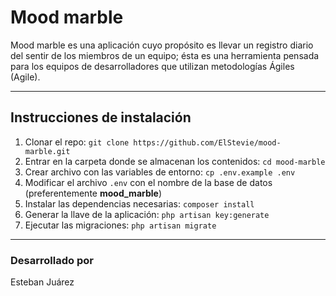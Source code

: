 # Mood marble

Mood marble es una aplicación cuyo propósito es llevar un registro diario del sentir de los miembros de un equipo; ésta es una herramienta pensada para los equipos de desarrolladores que utilizan metodologías Ágiles (Agile).

---

## Instrucciones de instalación

1. Clonar el repo: `git clone https://github.com/ElStevie/mood-marble.git`
2. Entrar en la carpeta donde se almacenan los contenidos: `cd mood-marble`
3. Crear archivo con las variables de entorno: `cp .env.example .env`
4. Modificar el archivo `.env` con el nombre de la base de datos (preferentemente **mood_marble**)
5. Instalar las dependencias necesarias: `composer install`
6. Generar la llave de la aplicación: `php artisan key:generate`
7. Ejecutar las migraciones: `php artisan migrate`

---

### Desarrollado por

Esteban Juárez
